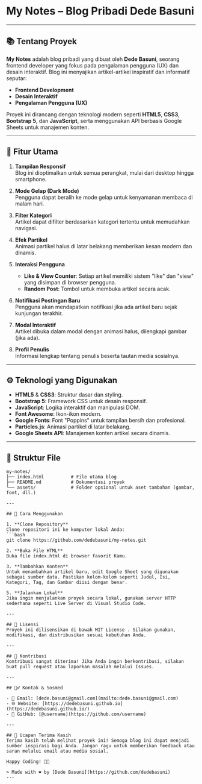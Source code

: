 # My Notes – Blog Pribadi Dede Basuni

---

## 📚 Tentang Proyek

**My Notes** adalah blog pribadi yang dibuat oleh **Dede Basuni**, seorang frontend developer yang fokus pada pengalaman pengguna (UX) dan desain interaktif. Blog ini menyajikan artikel-artikel inspiratif dan informatif seputar:

- **Frontend Development**
- **Desain Interaktif**
- **Pengalaman Pengguna (UX)**

Proyek ini dirancang dengan teknologi modern seperti **HTML5**, **CSS3**, **Bootstrap 5**, dan **JavaScript**, serta menggunakan API berbasis Google Sheets untuk manajemen konten.

---

## 🎯 Fitur Utama

1. **Tampilan Responsif**  
   Blog ini dioptimalkan untuk semua perangkat, mulai dari desktop hingga smartphone.

2. **Mode Gelap (Dark Mode)**  
   Pengguna dapat beralih ke mode gelap untuk kenyamanan membaca di malam hari.

3. **Filter Kategori**  
   Artikel dapat difilter berdasarkan kategori tertentu untuk memudahkan navigasi.

4. **Efek Partikel**  
   Animasi partikel halus di latar belakang memberikan kesan modern dan dinamis.

5. **Interaksi Pengguna**  
   - **Like & View Counter**: Setiap artikel memiliki sistem "like" dan "view" yang disimpan di browser pengguna.
   - **Random Post**: Tombol untuk membuka artikel secara acak.

6. **Notifikasi Postingan Baru**  
   Pengguna akan mendapatkan notifikasi jika ada artikel baru sejak kunjungan terakhir.

7. **Modal Interaktif**  
   Artikel dibuka dalam modal dengan animasi halus, dilengkapi gambar (jika ada).

8. **Profil Penulis**  
   Informasi lengkap tentang penulis beserta tautan media sosialnya.

---

## ⚙️ Teknologi yang Digunakan

- **HTML5** & **CSS3**: Struktur dasar dan styling.
- **Bootstrap 5**: Framework CSS untuk desain responsif.
- **JavaScript**: Logika interaktif dan manipulasi DOM.
- **Font Awesome**: Ikon-ikon modern.
- **Google Fonts**: Font "Poppins" untuk tampilan bersih dan profesional.
- **Particles.js**: Animasi partikel di latar belakang.
- **Google Sheets API**: Manajemen konten artikel secara dinamis.

---

## 📁 Struktur File
   ```
   my-notes/
   ├── index.html          # File utama blog
   ├── README.md           # Dokumentasi proyek
   └── assets/             # Folder opsional untuk aset tambahan (gambar, font, dll.)

---

## 🚀 Cara Menggunakan

1. **Clone Repository**  
   Clone repositori ini ke komputer lokal Anda:
   ```bash
   git clone https://github.com/dedebasuni/my-notes.git

2. **Buka File HTML**
   Buka file index.html di browser favorit Kamu.

3. **Tambahkan Konten**
   Untuk menambahkan artikel baru, edit Google Sheet yang digunakan sebagai sumber data. Pastikan kolom-kolom seperti Judul, Isi, Kategori, Tag, dan Gambar diisi dengan benar.
   
5. **Jalankan Lokal**
   Jika ingin menjalankan proyek secara lokal, gunakan server HTTP sederhana seperti Live Server di Visual Studio Code.

---

## 📝 Lisensi
Proyek ini dilisensikan di bawah MIT License . Silakan gunakan, modifikasi, dan distribusikan sesuai kebutuhan Anda.

---

## 🤝 Kontribusi
Kontribusi sangat diterima! Jika Anda ingin berkontribusi, silakan buat pull request atau laporkan masalah melalui Issues.

---

## 🙋‍♂️ Kontak & Sosmed

- 📧 Email: [dede.basuni@gmail.com](mailto:dede.basuni@gmail.com)
- 🌐 Website: [https://dedebasuni.github.io](https://dedebasuni.github.io/)
- 🐙 GitHub: [@username](https://github.com/username)

---

## 🙏 Ucapan Terima Kasih
Terima kasih telah melihat proyek ini! Semoga blog ini dapat menjadi sumber inspirasi bagi Anda. Jangan ragu untuk memberikan feedback atau saran melalui email atau media sosial.

Happy Coding! 🚀✨

> Made with ❤️ by [Dede Basuni](https://github.com/dedebasuni)
---

